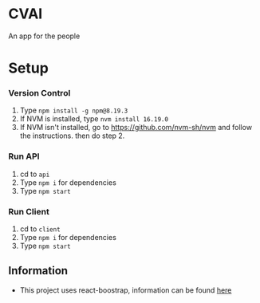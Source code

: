 # CVAI

An app for the people

# Setup

### Version Control

1. Type `npm install -g npm@8.19.3`
2. If NVM is installed, type `nvm install 16.19.0`
3. If NVM isn't installed, go to https://github.com/nvm-sh/nvm and follow the instructions. then do step 2.

### Run API

1. cd to `api`
2. Type `npm i` for dependencies
3. Type `npm start`

### Run Client

1. cd to `client`
2. Type `npm i` for dependencies
3. Type `npm start`

## Information

- This project uses react-boostrap, information can be found [here](https://react-bootstrap.github.io/getting-started/introduction/)
